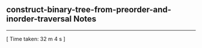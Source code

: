 <h2>construct-binary-tree-from-preorder-and-inorder-traversal Notes</h2><hr>[ Time taken: 32 m 4 s ]